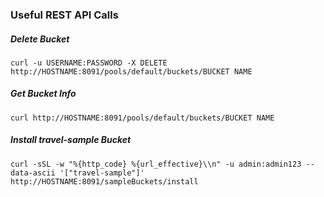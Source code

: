 ### Useful REST API Calls

##### Delete Bucket
`curl -u USERNAME:PASSWORD -X DELETE http://HOSTNAME:8091/pools/default/buckets/BUCKET NAME`

##### Get Bucket Info
`curl http://HOSTNAME:8091/pools/default/buckets/BUCKET NAME`

##### Install travel-sample Bucket
`curl -sSL -w "%{http_code} %{url_effective}\\n" -u admin:admin123 --data-ascii '["travel-sample"]' http://HOSTNAME:8091/sampleBuckets/install`
